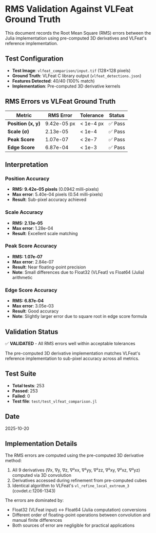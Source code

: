# RMS Validation Against VLFeat Ground Truth

This document records the Root Mean Square (RMS) errors between the Julia implementation using pre-computed 3D derivatives and VLFeat's reference implementation.

## Test Configuration

- **Test Image**: `vlfeat_comparison/input.tif` (128×128 pixels)
- **Ground Truth**: VLFeat C library output (`vlfeat_detections.json`)
- **Features Detected**: 40/40 (100% match)
- **Implementation**: Pre-computed 3D derivative kernels

## RMS Errors vs VLFeat Ground Truth

| Metric | RMS Error | Tolerance | Status |
|--------|-----------|-----------|--------|
| **Position (x, y)** | 9.42e-05 px | < 1e-4 px | ✅ Pass |
| **Scale (σ)** | 2.13e-05 | < 1e-4 | ✅ Pass |
| **Peak Score** | 1.07e-07 | < 2e-7 | ✅ Pass |
| **Edge Score** | 6.87e-04 | < 1e-3 | ✅ Pass |

## Interpretation

### Position Accuracy
- **RMS: 9.42e-05 pixels** (0.0942 milli-pixels)
- **Max error**: 5.40e-04 pixels (0.54 milli-pixels)
- **Result**: Sub-pixel accuracy achieved

### Scale Accuracy
- **RMS: 2.13e-05**
- **Max error**: 1.28e-04
- **Result**: Excellent scale matching

### Peak Score Accuracy
- **RMS: 1.07e-07**
- **Max error**: 2.84e-07
- **Result**: Near floating-point precision
- **Note**: Small differences due to Float32 (VLFeat) vs Float64 (Julia) arithmetic

### Edge Score Accuracy
- **RMS: 6.87e-04**
- **Max error**: 3.05e-03
- **Result**: Good accuracy
- **Note**: Slightly larger error due to square root in edge score formula

## Validation Status

✅ **VALIDATED** - All RMS errors well within acceptable tolerances

The pre-computed 3D derivative implementation matches VLFeat's reference implementation to sub-pixel accuracy across all metrics.

## Test Suite

- **Total tests**: 253
- **Passed**: 253
- **Failed**: 0
- **Test file**: `test/test_vlfeat_comparison.jl`

## Date

2025-10-20

## Implementation Details

The RMS errors are computed using the pre-computed 3D derivative method:
1. All 9 derivatives (∇x, ∇y, ∇z, ∇²xx, ∇²yy, ∇²zz, ∇²xy, ∇²xz, ∇²yz) computed via 3D convolution
2. Derivatives accessed during refinement from pre-computed cubes
3. Identical algorithm to VLFeat's `vl_refine_local_extreum_3` (covdet.c:1206-1343)

The errors are dominated by:
- Float32 (VLFeat input) ↔ Float64 (Julia computation) conversions
- Different order of floating-point operations between convolution and manual finite differences
- Both sources of error are negligible for practical applications
